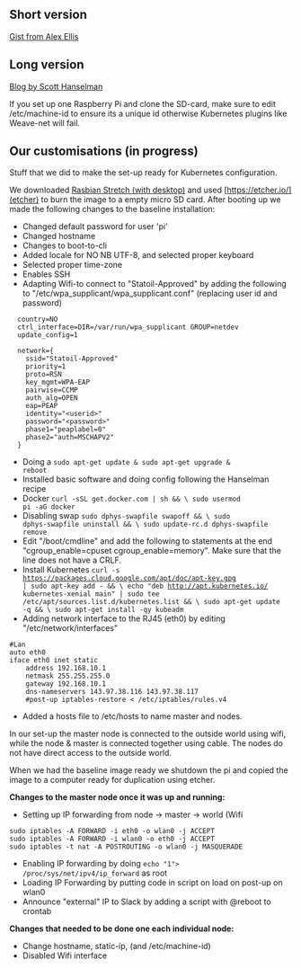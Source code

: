 ## Short version

[Gist from Alex Ellis](https://gist.github.com/alexellis/fdbc90de7691a1b9edb545c17da2d975)

## Long version

[Blog by Scott Hanselman](https://www.hanselman.com/blog/HowToBuildAKubernetesClusterWithARMRaspberryPiThenRunNETCoreOnOpenFaas.aspx)

If you set up one Raspberry Pi and clone the SD-card, make sure to edit /etc/machine-id to ensure its a unique id otherwise Kubernetes plugins like Weave-net will fail.

## Our customisations (in progress)
Stuff that we did to make the set-up ready for Kubernetes configuration.

We downloaded [Rasbian Stretch (with desktop)](https://www.raspberrypi.org/downloads/raspbian/)  and used [https://etcher.io/](etcher) to burn the image to a empty micro SD card. After booting up we made the following changes to the baseline installation:

  * Changed default password for user 'pi'
  * Changed hostname
  * Changes to boot-to-cli
  * Added locale for NO NB UTF-8, and selected proper keyboard
  * Selected proper time-zone
  * Enables SSH
  * Adapting Wifi-to connect to "Statoil-Approved" by adding the following to "/etc/wpa_supplicant/wpa_supplicant.conf" (replacing user id and password)
```
  country=NO
  ctrl_interface=DIR=/var/run/wpa_supplicant GROUP=netdev
  update_config=1
  
  network={
    ssid="Statoil-Approved"
    priority=1
    proto=RSN
    key_mgmt=WPA-EAP
    pairwise=CCMP
    auth_alg=OPEN
    eap=PEAP
    identity="<userid>"
    password="<password>"
    phase1="peaplabel=0"
    phase2="auth=MSCHAPV2"
  }
```

  * Doing a <code>sudo apt-get update & sudo apt-get upgrade & reboot</code>
  * Installed basic software and doing config following the Hanselman recipe
  * Docker
<code>curl -sSL get.docker.com | sh && \ sudo usermod pi -aG docker</code>
  * Disabling swap
<code>sudo dphys-swapfile swapoff && \ sudo dphys-swapfile uninstall && \ sudo update-rc.d dphys-swapfile remove</code>
  * Edit "/boot/cmdline" and add the following to statements at the end "cgroup_enable=cpuset cgroup_enable=memory". Make sure that the line does not have a CRLF.
  * Install Kubernetes
<code>curl -s https://packages.cloud.google.com/apt/doc/apt-key.gpg | sudo apt-key add - && \ echo "deb http://apt.kubernetes.io/ kubernetes-xenial main" | sudo tee /etc/apt/sources.list.d/kubernetes.list && \ sudo apt-get update -q && \ sudo apt-get install -qy kubeadm </code>
  * Adding network interface to the RJ45 (eth0) by editing "/etc/network/interfaces"

```
#Lan
auto eth0
iface eth0 inet static
	address 192.168.10.1
	netmask 255.255.255.0
	gateway 192.168.10.1
	dns-nameservers 143.97.38.116 143.97.38.117
	#post-up iptables-restore < /etc/iptables/rules.v4
```
* Added a hosts file to /etc/hosts to name master and nodes.

In our set-up the master node is connected to the outside world using wifi, while the node & master is connected together using cable. The nodes do not have direct access to the outside world.

When we had the baseline image ready we shutdown the pi and copied the image to a computer ready for duplication using etcher.

**Changes to the master node once it was up and running:**
  * Setting up IP forwarding from node -> master -> world (Wifi
```
sudo iptables -A FORWARD -i eth0 -o wlan0 -j ACCEPT
sudo iptables -A FORWARD -i wlan0 -o eth0 -j ACCEPT
sudo iptables -t nat -A POSTROUTING -o wlan0 -j MASQUERADE
```
  * Enabling IP forwarding by doing <code>echo "1"> /proc/sys/net/ipv4/ip_forward</code> as root
  * Loading IP Forwarding by putting code in script on load on post-up on wlan0
  * Announce "external" IP to Slack by adding a script with @reboot to crontab

**Changes that needed to be done one each individual node:**

  * Change hostname, static-ip, (and /etc/machine-id)
  * Disabled Wifi interface